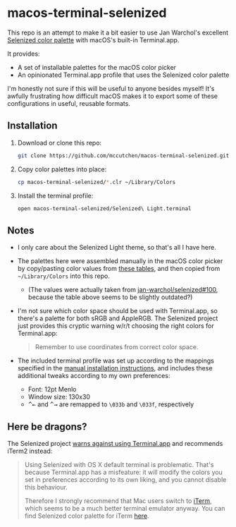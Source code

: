 # macos-terminal-selenized

This repo is an attempt to make it a bit easier to use Jan Warchol's excellent
[Selenized color palette][1] with macOS's built-in Terminal.app.

It provides:
- A set of installable palettes for the macOS color picker
- An opinionated Terminal.app profile that uses the Selenized color palette

I'm honestly not sure if this will be useful to anyone besides myself!  It's
awfully frustrating how difficult macOS makes it to export some of these
configurations in useful, reusable formats.

## Installation

1. Download or clone this repo:
   ```bash
   git clone https://github.com/mccutchen/macos-terminal-selenized.git
   ```

2. Copy color palettes into place:
   ```bash
   cp macos-terminal-selenized/*.clr ~/Library/Colors
   ```

3. Install the terminal profile:
   ```bash
   open macos-terminal-selenized/Selenized\ Light.terminal
   ```


## Notes

- I only care about the Selenized Light theme, so that's all I have here.

- The palettes here were assembled manually in the macOS color picker by
  copy/pasting color values from [these tables][3], and then copied from
  `~/Library/Colors` into this repo.
  - (The values were actually taken from
    [jan-warchol/selenized#100][4], because the table above
    seems to be slightly outdated?)

- I'm not sure which color space should be used with Terminal.app, so there's a
  palette for both sRGB and AppleRGB. The Selenized project just provides this
  cryptic warning w/r/t choosing the right colors for Terminal.app:

  > Remember to use coordinates from correct color space.

- The included terminal profile was set up according to the mappings specified
  in the [manual installation instructions][5], and includes these additional
  tweaks according to my own preferences:
  - Font: 12pt Menlo
  - Window size: 130x30
  - <kbd>^←</kbd> and <kbd>^→</kbd> are remapped to `\033b` and `\033f`,
    respectively

## Here be dragons?

The Selenized project [warns against using Terminal.app][2] and recommends
iTerm2 instead:

> Using Selenized with OS X default terminal is problematic. That's because
> Terminal.app has a misfeature: it will modify the colors you set in
> preferences according to its own liking, and you cannot disable this
> behaviour.
>
> Therefore I strongly recommend that Mac users switch to
> [iTerm](http://www.iterm2.com/), which seems to be a much better terminal
> emulator anyway. You can find Selenized color palette for iTerm
> [here](https://github.com/jan-warchol/selenized/tree/df1c7f1f/terminals/iterm).

[1]: https://github.com/jan-warchol/selenized
[2]: https://github.com/jan-warchol/selenized/tree/df1c7f1f/terminals/terminal-app
[3]: https://github.com/jan-warchol/selenized/blob/df1c7f1f/the-values.md#selenized-light
[4]: https://github.com/jan-warchol/selenized/pull/100
[5]: https://github.com/jan-warchol/selenized/blob/df1c7f1f/manual-installation.md
